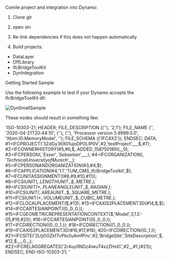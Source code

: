 Comile project and integration into Dynamo: 

1. Clone git
2. open sln 
3. Re-link dependencies if this does not happen automatically

3. Build projects:
* DataLayer
* OffLibrary
* IfcBridgeToolKit
* DynIntegration

Getting Started Sample

Use the following example to test if your Dynamo accepts the IfcBridgeToolKit dll: 

![DynSmallSample](https://gitlab.lrz.de/sebastian.esser/tumcms_ifcbridgetoolkit/-/blob/7fe40df296320d99235f2e087b40de36eb6a63be/GitFigures/SmallSample.png)

These nodes should result in something like: 

'ISO-10303-21;
HEADER;
FILE_DESCRIPTION ((''), '2;1');
FILE_NAME ('', '2020-04-21T20:44:10', (''), (''), 'Processor version 5.9999.0.0', 'Xbim.IO.MemoryModel', '');
FILE_SCHEMA (('IFC4X2'));
ENDSEC;
DATA;
#1=IFCPROJECT('3ZdGy3tlX01ujoDPOLIP0V',#2,'testProject',$,$,$,$,$,#7);
#2=IFCOWNERHISTORY(#5,#6,$,.ADDED.,1587501850,$,$,0);
#3=IFCPERSON($,'Esser','Sebastian',$,$,$,$,$);
#4=IFCORGANIZATION($,'Technical University of Munich',$,$,$);
#5=IFCPERSONANDORGANIZATION(#3,#4,$);
#6=IFCAPPLICATION(#4,'1.1','TUM_CMS_IfcBridgeToolkit',$);
#7=IFCUNITASSIGNMENT((#8,#9,#10,#11));
#8=IFCSIUNIT(*,.LENGTHUNIT.,$,.METRE.);
#9=IFCSIUNIT(*,.PLANEANGLEUNIT.,$,.RADIAN.);
#10=IFCSIUNIT(*,.AREAUNIT.,$,.SQUARE_METRE.);
#11=IFCSIUNIT(*,.VOLUMEUNIT.,$,.CUBIC_METRE.);
#12=IFCLOCALPLACEMENT($,#13);
#13=IFCAXIS2PLACEMENT3D(#14,$,$);
#14=IFCCARTESIANPOINT((0.,0.,0.));
#15=IFCGEOMETRICREPRESENTATIONCONTEXT($,'Model',3,1.E-05,#19,#20);
#16=IFCCARTESIANPOINT((0.,0.,0.));
#17=IFCDIRECTION((0.,0.,1.));
#18=IFCDIRECTION((1.,0.,0.));
#19=IFCAXIS2PLACEMENT3D(#16,#17,#18);
#20=IFCDIRECTION((0.,1.));
#21=IFCSITE('2LtjOOZkf7vPkcfuAmfPnv',#2,'BridgeSite','SiteDescription',$,#12,$,$,$,$,$,0.,$,$);
#22=IFCRELAGGREGATES('2r4uy0NDz4iwuT4xzZHxIC',#2,$,$,#1,(#21));
ENDSEC;
END-ISO-10303-21;
'
